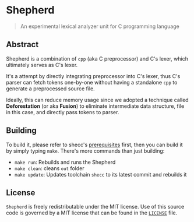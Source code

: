 # Shepherd
> An experimental lexical analyzer unit for C programming language

## Abstract

Shepherd is a combination of `cpp` (aka C preprocessor) and C's lexer, which ultimately serves as C's lexer.

It's a attempt by directly integrating preprocessor into C's lexer, thus C's parser can fetch tokens one-by-one 
without having a standalone `cpp` to generate a preprocessed source file.

Ideally, this can reduce memory usage since we adopted a technique called **Deforestation** (or aka **Fusion**) to
eliminate intermediate data structure, file in this case, and directly pass tokens to parser.

## Building

To build it, please refer to shecc's [prerequisites](https://github.com/sysprog21/shecc/blob/master/README.md#Prerequisites) first,
then you can build it by simply typing `make`. There's more commands than just building:

- `make run`: Rebuilds and runs the Shepherd
- `make clean`: cleans `out` folder
- `make update`: Updates toolchain `shecc` to its latest commit and rebuilds it

## License

`Shepherd` is freely redistributable under the MIT license.
Use of this source code is governed by a MIT license that can be found in the [`LICENSE`](./LICENSE) file.
